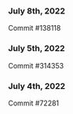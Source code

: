 ### July 8th, 2022

Commit #138118

### July 5th, 2022

Commit #314353


### July 4th, 2022

Commit #72281
